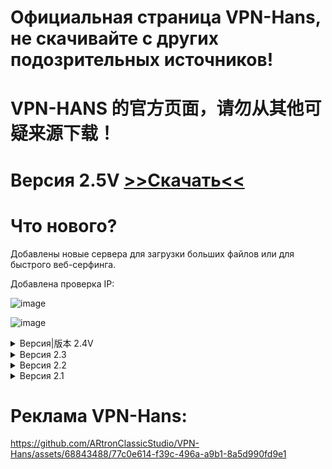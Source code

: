 # Официальная страница VPN-Hans, не скачивайте с других подозрительных источников! 
# VPN-HANS 的官方页面，请勿从其他可疑来源下载！

 # Версия 2.5V [>>Скачать<<](https://github.com/ARtronClassicStudio/VPN-Hans/releases/download/2-5V/VPN.Hans.exe)

# Что нового?
Добавлены новые сервера для загрузки больших файлов или для быстрого веб-серфинга.

Добавлена проверка IP:

![image](https://github.com/ARtronClassicStudio/VPN-Hans/assets/68843488/f5082eb2-2272-40a9-9224-dc113a77c6e7)


![image](https://github.com/ARtronClassicStudio/VPN-Hans/assets/68843488/f6c767cc-5afb-4cfe-ba2d-8c44fe306153)


<details>
  <summary>Версия|版本 2.4V</summary>

  [>>Скачать<<](https://github.com/ARtronClassicStudio/VPN-Hans/releases/download/2-4V/VPN.Hans.exe) |  [>>С下载<<](https://github.com/ARtronClassicStudio/VPN-Hans/releases/download/2-4V/VPN.Hans.exe) 

添加了中文。

![image](https://github.com/ARtronClassicStudio/VPN-Hans/assets/68843488/ef513ec5-9287-4851-9b42-9db96fd21d93)

</details>

<details>
  
<summary>Версия 2.3</summary>
  
[>>Скачать<<](https://github.com/ARtronClassicStudio/VPN-Hans/releases/download/2-3V/VPN.Hans.exe) 

  ![image](https://github.com/ARtronClassicStudio/VPN-Hans/assets/68843488/0373cc9c-c7da-4968-80f7-200e4fe69fb3)

</details>

<details>
<summary>Версия 2.2</summary>
  
[>>Скачать<<](https://github.com/ARtronClassicStudio/VPN-Hans/releases/download/2-2V/VPN.Hans.exe) 
  
![image](https://github.com/ARtronClassicStudio/VPN-Hans/assets/68843488/1bd81b2a-5bfb-431a-ad12-f2c276822820)

</details>

<details>
<summary>Версия 2.1</summary>

[>>Скачать<<](https://github.com/ARtronClassicStudio/VPN-Hans/releases/download/2-1V/VPN.Hans.exe) 

![image](https://github.com/ARtronClassicStudio/VPN-Hans/assets/68843488/04978e50-c1df-49da-b241-c2ffd87879e2)

</details>

# Реклама VPN-Hans:

https://github.com/ARtronClassicStudio/VPN-Hans/assets/68843488/77c0e614-f39c-496a-a9b1-8a5d990fd9e1


